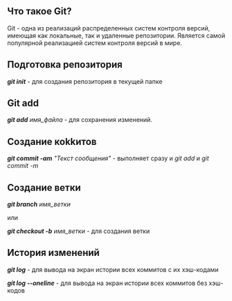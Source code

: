 ## Что такое Git?

Git - одна из реализаций распределенных систем контроля версий, имеющая как локальные, так и удаленные репозитории. Является самой популярной реализацией систем контроля версий в мире.

## Подготовка репозитория

***git init*** - для создания репозитория в текущей папке

## Git add

***git add*** *имя_файла*  - для сохранения изменений. 

## Создание коkkитов

***git commit -am*** *"Текст сообщения"* - выполняет сразу и *git add* и *git commit -m*

## Создание ветки

***git branch*** *имя_ветки*

или

***git checkout -b*** *имя_ветки* - для создания ветки

## История изменений

***git log*** - для вывода на экран истории всех коммитов с их хэш-кодами

***git log --oneline*** - для вывода на экран истории всех коммитов без хэш-кодов
